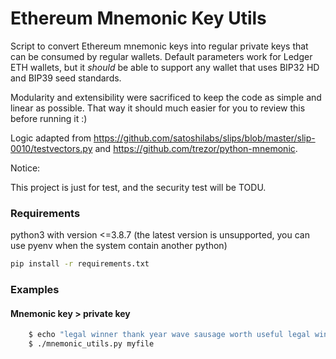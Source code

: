 Ethereum Mnemonic Key Utils
================================

Script to convert Ethereum mnemonic keys into regular private keys that can be consumed by regular wallets. Default parameters work for Ledger ETH wallets, but it *should* be able to support any wallet that uses BIP32 HD and BIP39 seed standards.

Modularity and extensibility were sacrificed to keep the code as simple and linear as possible. That way it should much easier for you to review this before running it :)

Logic adapted from https://github.com/satoshilabs/slips/blob/master/slip-0010/testvectors.py and https://github.com/trezor/python-mnemonic.

Notice:

This project is just for test, and the security test will be TODU.

### Requirements

python3 with version <=3.8.7  (the latest version is unsupported, you can use pyenv when the system contain another python)

```sh
pip install -r requirements.txt
```

### Examples

#### Mnemonic key > private key
```sh
	$ echo "legal winner thank year wave sausage worth useful legal winner thank yellow" > myfile
    $ ./mnemonic_utils.py myfile
```